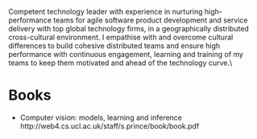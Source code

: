 Competent technology leader with experience in nurturing high-performance teams for agile software product development and service delivery with top global technology firms, in a geographically distributed cross-cultural environment. I empathise with and overcome cultural differences to build cohesive distributed teams and ensure high performance with continuous engagement, learning and training of my teams to keep them motivated and ahead of the technology curve.\\
# Books 
<ul> 
<li>Computer vision: models, learning and inference   http://web4.cs.ucl.ac.uk/staff/s.prince/book/book.pdf
</ul> 

